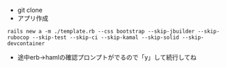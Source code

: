 - git clone
- アプリ作成
```terminal
rails new a -m ./template.rb --css bootstrap --skip-jbuilder --skip-rubocop --skip-test --skip-ci --skip-kamal --skip-solid --skip-devcontainer
```
- 途中erb->hamlの確認プロンプトがでるので「y」して続行してね
